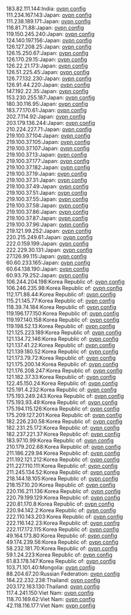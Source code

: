 183.82.111.144:India: [ovpn config](vpn/183_82_111_144.ovpn)  
111.234.167.143:Japan: [ovpn config](vpn/111_234_167_143.ovpn)  
111.238.189.171:Japan: [ovpn config](vpn/111_238_189_171.ovpn)  
116.81.71.88:Japan: [ovpn config](vpn/116_81_71_88.ovpn)  
119.150.245.240:Japan: [ovpn config](vpn/119_150_245_240.ovpn)  
124.140.197.156:Japan: [ovpn config](vpn/124_140_197_156.ovpn)  
126.127.208.25:Japan: [ovpn config](vpn/126_127_208_25.ovpn)  
126.15.250.67:Japan: [ovpn config](vpn/126_15_250_67.ovpn)  
126.170.29.15:Japan: [ovpn config](vpn/126_170_29_15.ovpn)  
126.22.21.173:Japan: [ovpn config](vpn/126_22_21_173.ovpn)  
126.51.225.45:Japan: [ovpn config](vpn/126_51_225_45.ovpn)  
126.77.132.230:Japan: [ovpn config](vpn/126_77_132_230.ovpn)  
126.91.44.220:Japan: [ovpn config](vpn/126_91_44_220.ovpn)  
147.192.22.35:Japan: [ovpn config](vpn/147_192_22_35.ovpn)  
153.230.255.187:Japan: [ovpn config](vpn/153_230_255_187.ovpn)  
180.30.116.95:Japan: [ovpn config](vpn/180_30_116_95.ovpn)  
183.77.170.61:Japan: [ovpn config](vpn/183_77_170_61.ovpn)  
202.7.114.92:Japan: [ovpn config](vpn/202_7_114_92.ovpn)  
203.179.136.244:Japan: [ovpn config](vpn/203_179_136_244.ovpn)  
210.224.227.71:Japan: [ovpn config](vpn/210_224_227_71.ovpn)  
219.100.37.104:Japan: [ovpn config](vpn/219_100_37_104.ovpn)  
219.100.37.105:Japan: [ovpn config](vpn/219_100_37_105.ovpn)  
219.100.37.107:Japan: [ovpn config](vpn/219_100_37_107.ovpn)  
219.100.37.13:Japan: [ovpn config](vpn/219_100_37_13.ovpn)  
219.100.37.177:Japan: [ovpn config](vpn/219_100_37_177.ovpn)  
219.100.37.182:Japan: [ovpn config](vpn/219_100_37_182.ovpn)  
219.100.37.19:Japan: [ovpn config](vpn/219_100_37_19.ovpn)  
219.100.37.31:Japan: [ovpn config](vpn/219_100_37_31.ovpn)  
219.100.37.49:Japan: [ovpn config](vpn/219_100_37_49.ovpn)  
219.100.37.51:Japan: [ovpn config](vpn/219_100_37_51.ovpn)  
219.100.37.55:Japan: [ovpn config](vpn/219_100_37_55.ovpn)  
219.100.37.58:Japan: [ovpn config](vpn/219_100_37_58.ovpn)  
219.100.37.86:Japan: [ovpn config](vpn/219_100_37_86.ovpn)  
219.100.37.87:Japan: [ovpn config](vpn/219_100_37_87.ovpn)  
219.100.37.96:Japan: [ovpn config](vpn/219_100_37_96.ovpn)  
219.121.99.252:Japan: [ovpn config](vpn/219_121_99_252.ovpn)  
220.215.249.61:Japan: [ovpn config](vpn/220_215_249_61.ovpn)  
222.0.159.199:Japan: [ovpn config](vpn/222_0_159_199.ovpn)  
222.229.30.131:Japan: [ovpn config](vpn/222_229_30_131.ovpn)  
27.126.99.115:Japan: [ovpn config](vpn/27_126_99_115.ovpn)  
60.60.233.165:Japan: [ovpn config](vpn/60_60_233_165.ovpn)  
60.64.138.190:Japan: [ovpn config](vpn/60_64_138_190.ovpn)  
60.93.79.252:Japan: [ovpn config](vpn/60_93_79_252.ovpn)  
106.244.204.198:Korea Republic of: [ovpn config](vpn/106_244_204_198.ovpn)  
106.246.235.98:Korea Republic of: [ovpn config](vpn/106_246_235_98.ovpn)  
112.171.88.44:Korea Republic of: [ovpn config](vpn/112_171_88_44.ovpn)  
115.21.145.77:Korea Republic of: [ovpn config](vpn/115_21_145_77.ovpn)  
118.39.74.184:Korea Republic of: [ovpn config](vpn/118_39_74_184.ovpn)  
119.196.177.150:Korea Republic of: [ovpn config](vpn/119_196_177_150.ovpn)  
119.197.140.158:Korea Republic of: [ovpn config](vpn/119_197_140_158.ovpn)  
119.198.52.13:Korea Republic of: [ovpn config](vpn/119_198_52_13.ovpn)  
121.125.223.189:Korea Republic of: [ovpn config](vpn/121_125_223_189.ovpn)  
121.134.72.146:Korea Republic of: [ovpn config](vpn/121_134_72_146.ovpn)  
121.137.41.22:Korea Republic of: [ovpn config](vpn/121_137_41_22.ovpn)  
121.139.180.52:Korea Republic of: [ovpn config](vpn/121_139_180_52.ovpn)  
121.173.79.72:Korea Republic of: [ovpn config](vpn/121_173_79_72.ovpn)  
121.175.200.14:Korea Republic of: [ovpn config](vpn/121_175_200_14.ovpn)  
121.176.208.247:Korea Republic of: [ovpn config](vpn/121_176_208_247.ovpn)  
121.182.37.33:Korea Republic of: [ovpn config](vpn/121_182_37_33.ovpn)  
122.45.150.24:Korea Republic of: [ovpn config](vpn/122_45_150_24.ovpn)  
125.191.4.232:Korea Republic of: [ovpn config](vpn/125_191_4_232.ovpn)  
175.193.249.243:Korea Republic of: [ovpn config](vpn/175_193_249_243.ovpn)  
175.193.93.49:Korea Republic of: [ovpn config](vpn/175_193_93_49.ovpn)  
175.194.115.126:Korea Republic of: [ovpn config](vpn/175_194_115_126.ovpn)  
175.209.127.201:Korea Republic of: [ovpn config](vpn/175_209_127_201.ovpn)  
182.226.230.58:Korea Republic of: [ovpn config](vpn/182_226_230_58.ovpn)  
182.231.25.172:Korea Republic of: [ovpn config](vpn/182_231_25_172.ovpn)  
182.237.221.37:Korea Republic of: [ovpn config](vpn/182_237_221_37.ovpn)  
183.97.10.99:Korea Republic of: [ovpn config](vpn/183_97_10_99.ovpn)  
210.179.202.68:Korea Republic of: [ovpn config](vpn/210_179_202_68.ovpn)  
211.186.229.94:Korea Republic of: [ovpn config](vpn/211_186_229_94.ovpn)  
211.192.121.212:Korea Republic of: [ovpn config](vpn/211_192_121_212.ovpn)  
211.227.110.111:Korea Republic of: [ovpn config](vpn/211_227_110_111.ovpn)  
211.245.134.52:Korea Republic of: [ovpn config](vpn/211_245_134_52.ovpn)  
218.144.18.105:Korea Republic of: [ovpn config](vpn/218_144_18_105.ovpn)  
218.157.10.20:Korea Republic of: [ovpn config](vpn/218_157_10_20.ovpn)  
220.116.211.136:Korea Republic of: [ovpn config](vpn/220_116_211_136.ovpn)  
220.79.199.129:Korea Republic of: [ovpn config](vpn/220_79_199_129.ovpn)  
220.81.170.8:Korea Republic of: [ovpn config](vpn/220_81_170_8.ovpn)  
220.94.142.2:Korea Republic of: [ovpn config](vpn/220_94_142_2.ovpn)  
222.110.143.203:Korea Republic of: [ovpn config](vpn/222_110_143_203.ovpn)  
222.116.142.23:Korea Republic of: [ovpn config](vpn/222_116_142_23.ovpn)  
222.117.172.115:Korea Republic of: [ovpn config](vpn/222_117_172_115.ovpn)  
49.164.173.80:Korea Republic of: [ovpn config](vpn/49_164_173_80.ovpn)  
49.174.239.56:Korea Republic of: [ovpn config](vpn/49_174_239_56.ovpn)  
58.232.181.70:Korea Republic of: [ovpn config](vpn/58_232_181_70.ovpn)  
59.1.24.223:Korea Republic of: [ovpn config](vpn/59_1_24_223.ovpn)  
61.83.178.147:Korea Republic of: [ovpn config](vpn/61_83_178_147.ovpn)  
103.71.101.40:Mongolia: [ovpn config](vpn/103_71_101_40.ovpn)  
88.204.67.20:Russian Federation: [ovpn config](vpn/88_204_67_20.ovpn)  
184.22.232.238:Thailand: [ovpn config](vpn/184_22_232_238.ovpn)  
203.172.163.130:Thailand: [ovpn config](vpn/203_172_163_130.ovpn)  
117.4.241.150:Viet Nam: [ovpn config](vpn/117_4_241_150.ovpn)  
118.70.169.62:Viet Nam: [ovpn config](vpn/118_70_169_62.ovpn)  
42.118.116.177:Viet Nam: [ovpn config](vpn/42_118_116_177.ovpn)  
